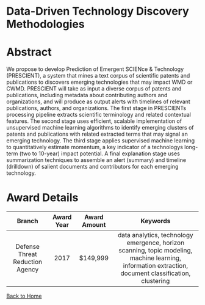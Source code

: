 
Data-Driven Technology Discovery Methodologies
==============================================

# Abstract


We propose to develop Prediction of Emergent SCIENce & Technology (PRESCIENT), a system that mines a text corpus of scientific patents and publications to discovers emerging technologies that may impact WMD or CWMD. PRESCIENT will take as input a diverse corpus of patents and publications, including metadata about contributing authors and organizations, and will produce as output alerts with timelines of relevant publications, authors, and organizations. The first stage in PRESCIENTs processing pipeline extracts scientific terminology and related contextual features. The second stage uses efficient, scalable implementation of unsupervised machine learning algorithms to identify emerging clusters of patents and publications with related extracted terms that may signal an emerging technology. The third stage applies supervised machine learning to quantitatively estimate momentum, a key indicator of a technologys long-term (two to 10-year) impact potential. A final explanation stage uses summarization techniques to assemble an alert (summary) and timeline (drilldown) of salient documents and contributors for each emerging technology.  

# Award Details

|Branch|Award Year|Award Amount|Keywords|
| :---: | :---: | :---: | :---: |
|Defense Threat Reduction Agency|2017|$149,999|data analytics, technology emergence, horizon scanning, topic modeling, machine learning, information extraction, document classification, clustering|
  
  


[Back to Home](https://github.com/chrischow/dod_sbir_awards/JH/#2592)